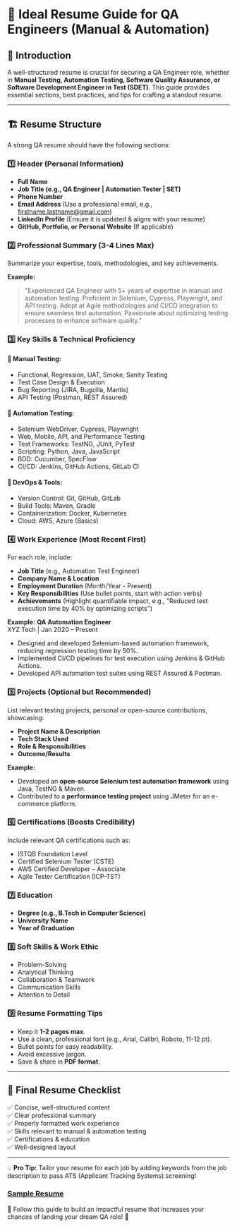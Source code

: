 # 📌 Ideal Resume Guide for QA Engineers (Manual & Automation)

## 🎯 Introduction
A well-structured resume is crucial for securing a QA Engineer role, whether in **Manual Testing, Automation Testing, Software Quality Assurance, or Software Development Engineer in Test (SDET)**. This guide provides essential sections, best practices, and tips for crafting a standout resume.

---

## 🏗 Resume Structure
A strong QA resume should have the following sections:

### 1️⃣ **Header (Personal Information)**
- **Full Name**
- **Job Title (e.g., QA Engineer | Automation Tester | SET)**
- **Phone Number**
- **Email Address** (Use a professional email, e.g., firstname.lastname@gmail.com)
- **LinkedIn Profile** (Ensure it is updated & aligns with your resume)
- **GitHub, Portfolio, or Personal Website** (If applicable)

### 2️⃣ **Professional Summary (3-4 Lines Max)**
Summarize your expertise, tools, methodologies, and key achievements.

**Example:**
> "Experienced QA Engineer with 5+ years of expertise in manual and automation testing. Proficient in Selenium, Cypress, Playwright, and API testing. Adept at Agile methodologies and CI/CD integration to ensure seamless test automation. Passionate about optimizing testing processes to enhance software quality."

### 3️⃣ **Key Skills & Technical Proficiency**
#### 🔹 Manual Testing:
- Functional, Regression, UAT, Smoke, Sanity Testing
- Test Case Design & Execution
- Bug Reporting (JIRA, Bugzilla, Mantis)
- API Testing (Postman, REST Assured)

#### 🔹 Automation Testing:
- Selenium WebDriver, Cypress, Playwright
- Web, Mobile, API, and Performance Testing
- Test Frameworks: TestNG, JUnit, PyTest
- Scripting: Python, Java, JavaScript
- BDD: Cucumber, SpecFlow
- CI/CD: Jenkins, GitHub Actions, GitLab CI

#### 🔹 DevOps & Tools:
- Version Control: Git, GitHub, GitLab
- Build Tools: Maven, Gradle
- Containerization: Docker, Kubernetes
- Cloud: AWS, Azure (Basics)

### 4️⃣ **Work Experience (Most Recent First)**
For each role, include:
- **Job Title** (e.g., Automation Test Engineer)
- **Company Name & Location**
- **Employment Duration** (Month/Year - Present)
- **Key Responsibilities** (Use bullet points, start with action verbs)
- **Achievements** (Highlight quantifiable impact, e.g., "Reduced test execution time by 40% by optimizing scripts")

**Example:**
**QA Automation Engineer**  
XYZ Tech | Jan 2020 – Present

- Designed and developed Selenium-based automation framework, reducing regression testing time by 50%.
- Implemented CI/CD pipelines for test execution using Jenkins & GitHub Actions.
- Developed API automation test suites using REST Assured & Postman.

### 5️⃣ **Projects (Optional but Recommended)**
List relevant testing projects, personal or open-source contributions, showcasing:
- **Project Name & Description**
- **Tech Stack Used**
- **Role & Responsibilities**
- **Outcome/Results**

**Example:**
- Developed an **open-source Selenium test automation framework** using Java, TestNG & Maven.
- Contributed to a **performance testing project** using JMeter for an e-commerce platform.

### 6️⃣ **Certifications (Boosts Credibility)**
Include relevant QA certifications such as:
- ISTQB Foundation Level
- Certified Selenium Tester (CSTE)
- AWS Certified Developer – Associate
- Agile Tester Certification (ICP-TST)

### 7️⃣ **Education**
- **Degree (e.g., B.Tech in Computer Science)**
- **University Name**
- **Year of Graduation**

### 8️⃣ **Soft Skills & Work Ethic**
- Problem-Solving
- Analytical Thinking
- Collaboration & Teamwork
- Communication Skills
- Attention to Detail

### 9️⃣ **Resume Formatting Tips**
- Keep it **1-2 pages max**.
- Use a clean, professional font (e.g., Arial, Calibri, Roboto, 11-12 pt).
- Bullet points for easy readability.
- Avoid excessive jargon.
- Save & share in **PDF format**.

---

## 🚀 Final Resume Checklist
✅ Concise, well-structured content  
✅ Clear professional summary  
✅ Properly formatted work experience  
✅ Skills relevant to manual & automation testing  
✅ Certifications & education  
✅ Well-designed layout  

---

💡 **Pro Tip:** Tailor your resume for each job by adding keywords from the job description to pass ATS (Applicant Tracking Systems) screening!

###  [Sample Resume](./sample-resume.md)

🎯 Follow this guide to build an impactful resume that increases your chances of landing your dream QA role! 🚀

